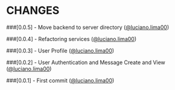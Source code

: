 # CHANGES

###[0.0.5] - Move backend to server directory ([@luciano.lima00](https://github.com/lucianolima00))

###[0.0.4] - Refactoring services ([@luciano.lima00](https://github.com/lucianolima00))

###[0.0.3] - User Profile ([@luciano.lima00](https://github.com/lucianolima00))

###[0.0.2] - User Authentication and Message Create and View ([@luciano.lima00](https://github.com/lucianolima00))

###[0.0.1] - First commit ([@luciano.lima00](https://github.com/lucianolima00))